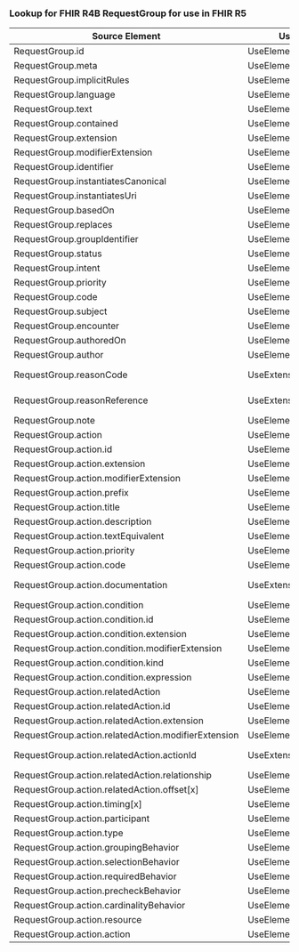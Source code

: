 ### Lookup for FHIR R4B RequestGroup for use in FHIR R5

| Source Element | Usage | Target |
| -------------- | ----- | ------ |
| RequestGroup.id | UseElementRenamed | RequestOrchestration.id |
| RequestGroup.meta | UseElementRenamed | RequestOrchestration.meta |
| RequestGroup.implicitRules | UseElementRenamed | RequestOrchestration.implicitRules |
| RequestGroup.language | UseElementRenamed | RequestOrchestration.language |
| RequestGroup.text | UseElementRenamed | RequestOrchestration.text |
| RequestGroup.contained | UseElementRenamed | RequestOrchestration.contained |
| RequestGroup.extension | UseElementRenamed | RequestOrchestration.extension |
| RequestGroup.modifierExtension | UseElementRenamed | RequestOrchestration.modifierExtension |
| RequestGroup.identifier | UseElementRenamed | RequestOrchestration.identifier |
| RequestGroup.instantiatesCanonical | UseElementRenamed | RequestOrchestration.instantiatesCanonical |
| RequestGroup.instantiatesUri | UseElementRenamed | RequestOrchestration.instantiatesUri |
| RequestGroup.basedOn | UseElementRenamed | RequestOrchestration.basedOn |
| RequestGroup.replaces | UseElementRenamed | RequestOrchestration.replaces |
| RequestGroup.groupIdentifier | UseElementRenamed | RequestOrchestration.groupIdentifier |
| RequestGroup.status | UseElementRenamed | RequestOrchestration.status |
| RequestGroup.intent | UseElementRenamed | RequestOrchestration.intent |
| RequestGroup.priority | UseElementRenamed | RequestOrchestration.priority |
| RequestGroup.code | UseElementRenamed | RequestOrchestration.code |
| RequestGroup.subject | UseElementRenamed | RequestOrchestration.subject |
| RequestGroup.encounter | UseElementRenamed | RequestOrchestration.encounter |
| RequestGroup.authoredOn | UseElementRenamed | RequestOrchestration.authoredOn |
| RequestGroup.author | UseElementRenamed | RequestOrchestration.author |
| RequestGroup.reasonCode | UseExtension | http://hl7.org/fhir/4.3/StructureDefinition/extension-RequestGroup.reasonCode |
| RequestGroup.reasonReference | UseExtension | http://hl7.org/fhir/4.3/StructureDefinition/extension-RequestGroup.reasonReference |
| RequestGroup.note | UseElementRenamed | RequestOrchestration.note |
| RequestGroup.action | UseElementRenamed | RequestOrchestration.action |
| RequestGroup.action.id | UseElementRenamed | RequestOrchestration.action.id |
| RequestGroup.action.extension | UseElementRenamed | RequestOrchestration.action.extension |
| RequestGroup.action.modifierExtension | UseElementRenamed | RequestOrchestration.action.modifierExtension |
| RequestGroup.action.prefix | UseElementRenamed | RequestOrchestration.action.prefix |
| RequestGroup.action.title | UseElementRenamed | RequestOrchestration.action.title |
| RequestGroup.action.description | UseElementRenamed | RequestOrchestration.action.description |
| RequestGroup.action.textEquivalent | UseElementRenamed | RequestOrchestration.action.textEquivalent |
| RequestGroup.action.priority | UseElementRenamed | RequestOrchestration.action.priority |
| RequestGroup.action.code | UseElementRenamed | RequestOrchestration.action.code |
| RequestGroup.action.documentation | UseExtension | http://hl7.org/fhir/4.3/StructureDefinition/extension-RequestGroup.action.documentation |
| RequestGroup.action.condition | UseElementRenamed | RequestOrchestration.action.condition |
| RequestGroup.action.condition.id | UseElementRenamed | RequestOrchestration.action.condition.id |
| RequestGroup.action.condition.extension | UseElementRenamed | RequestOrchestration.action.condition.extension |
| RequestGroup.action.condition.modifierExtension | UseElementRenamed | RequestOrchestration.action.condition.modifierExtension |
| RequestGroup.action.condition.kind | UseElementRenamed | RequestOrchestration.action.condition.kind |
| RequestGroup.action.condition.expression | UseElementRenamed | RequestOrchestration.action.condition.expression |
| RequestGroup.action.relatedAction | UseElementRenamed | RequestOrchestration.action.relatedAction |
| RequestGroup.action.relatedAction.id | UseElementRenamed | RequestOrchestration.action.relatedAction.id |
| RequestGroup.action.relatedAction.extension | UseElementRenamed | RequestOrchestration.action.relatedAction.extension |
| RequestGroup.action.relatedAction.modifierExtension | UseElementRenamed | RequestOrchestration.action.relatedAction.modifierExtension |
| RequestGroup.action.relatedAction.actionId | UseExtension | http://hl7.org/fhir/4.3/StructureDefinition/extension-RequestGroup.action.relatedAction.actionId |
| RequestGroup.action.relatedAction.relationship | UseElementRenamed | RequestOrchestration.action.relatedAction.relationship |
| RequestGroup.action.relatedAction.offset[x] | UseElementRenamed | RequestOrchestration.action.relatedAction.offset[x] |
| RequestGroup.action.timing[x] | UseElementRenamed | RequestOrchestration.action.timing[x] |
| RequestGroup.action.participant | UseElementRenamed | RequestOrchestration.action.participant |
| RequestGroup.action.type | UseElementRenamed | RequestOrchestration.action.type |
| RequestGroup.action.groupingBehavior | UseElementRenamed | RequestOrchestration.action.groupingBehavior |
| RequestGroup.action.selectionBehavior | UseElementRenamed | RequestOrchestration.action.selectionBehavior |
| RequestGroup.action.requiredBehavior | UseElementRenamed | RequestOrchestration.action.requiredBehavior |
| RequestGroup.action.precheckBehavior | UseElementRenamed | RequestOrchestration.action.precheckBehavior |
| RequestGroup.action.cardinalityBehavior | UseElementRenamed | RequestOrchestration.action.cardinalityBehavior |
| RequestGroup.action.resource | UseElementRenamed | RequestOrchestration.action.resource |
| RequestGroup.action.action | UseElementRenamed | RequestOrchestration.action.action |
